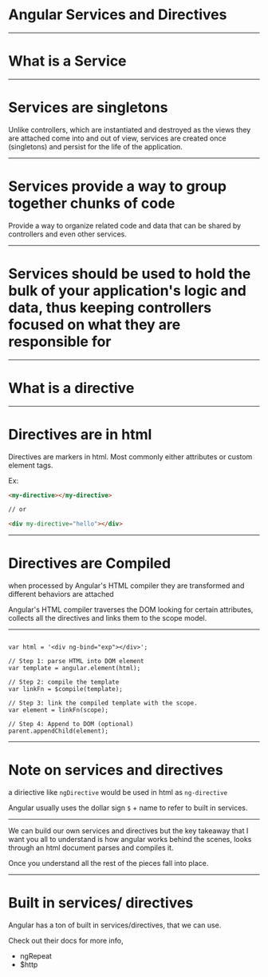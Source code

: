 <!-- background: #50b187-->
<!-- color: #fff -->
<!-- font: frutiger -->

# Angular Services and Directives
***

# What is a Service
***

# Services are singletons
Unlike controllers, which are instantiated and destroyed as the views they are attached come into and out of view, services are created once (singletons) and persist for the life of the application.
***


# Services provide a way to group together chunks of code
Provide a way to organize related code and data that can be shared by controllers and even other services.
***

# Services should be used to hold the bulk of your application's logic and data, thus keeping controllers focused on what they are responsible for

***

# What is a directive

***
# Directives are in html
Directives are markers in html. Most commonly either attributes or custom element tags.

Ex:

```html
<my-directive></my-directive>

// or

<div my-directive="hello"></div>
```

***
# Directives are Compiled
when processed by Angular's HTML compiler they are transformed and different behaviors are attached

Angular's HTML compiler traverses the DOM looking for certain attributes, collects all the directives and links them to the scope model.

***

```

var html = '<div ng-bind="exp"></div>';

// Step 1: parse HTML into DOM element
var template = angular.element(html);

// Step 2: compile the template
var linkFn = $compile(template);

// Step 3: link the compiled template with the scope.
var element = linkFn(scope);

// Step 4: Append to DOM (optional)
parent.appendChild(element);
```

***
# Note on services and directives

a diriective like `ngDirective` would be used in html as `ng-directive`

Angular usually uses the dollar sign `$` + name to refer to built in services.

***

We can build our own services and directives but the key takeaway that I want you all to understand is how angular works behind the scenes, looks through an html document parses and compiles it.

Once you understand all the rest of the pieces fall into place.
***

# Built in services/ directives

Angular has a ton of built in services/directives, that we can use.

Check out their docs for more info,
* ngRepeat
* $http
